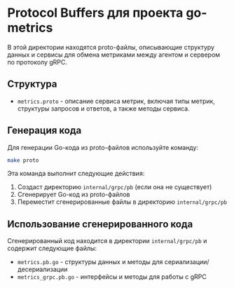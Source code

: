 # Protocol Buffers для проекта go-metrics

В этой директории находятся proto-файлы, описывающие структуру данных и сервисы для обмена метриками между агентом и сервером по протоколу gRPC.

## Структура

- `metrics.proto` - описание сервиса метрик, включая типы метрик, структуры запросов и ответов, а также методы сервиса.

## Генерация кода

Для генерации Go-кода из proto-файлов используйте команду:

```bash
make proto
```

Эта команда выполнит следующие действия:
1. Создаст директорию `internal/grpc/pb` (если она не существует)
2. Сгенерирует Go-код из proto-файлов
3. Переместит сгенерированные файлы в директорию `internal/grpc/pb`

## Использование сгенерированного кода

Сгенерированный код находится в директории `internal/grpc/pb` и содержит следующие файлы:
- `metrics.pb.go` - структуры данных и методы для сериализации/десериализации
- `metrics_grpc.pb.go` - интерфейсы и методы для работы с gRPC